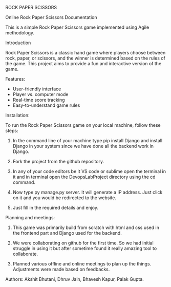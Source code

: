 ROCK PAPER SCISSORS

Online Rock Paper Scissors Documentation

This is a simple Rock Paper Scissors game implemented using Agile methodology.

Introduction

Rock Paper Scissors is a classic hand game where players choose between rock, paper, or scissors, and the winner is determined based on the rules of the game. This project aims to provide a fun and interactive version of the game.


Features:
- User-friendly interface
- Player vs. computer mode
- Real-time score tracking
- Easy-to-understand game rules


Installation:

To run the Rock Paper Scissors game on your local machine, follow these steps:

1. In the command line of your machine type pip install Django and install Django in your system since we have done all the backend work in Django.

2. Fork the project from the github repository.

3. In any of your code editors be it VS code or sublime open the terminal in it and in terminal open the DevopsLabProject directory using the cd command.

4. Now type py manage.py server. It will generate a IP address. Just click on it and you would be redirected to the website.

5. Just fill in the required details and enjoy.

Planning and meetings:

1. This game was primarily build from scratch with html and css used in the frontend part and Django used for the backend.

2. We were collaborating on  github for the first time. So we had initial struggle in using it but after sometime found it really amazing tool to collaborate.

3. Planned various offline and online meetings to plan up the things. Adjustments were made based on feedbacks.


Authors: Akshit Bhutani, Dhruv Jain, Bhavesh Kapur, Palak Gupta.



